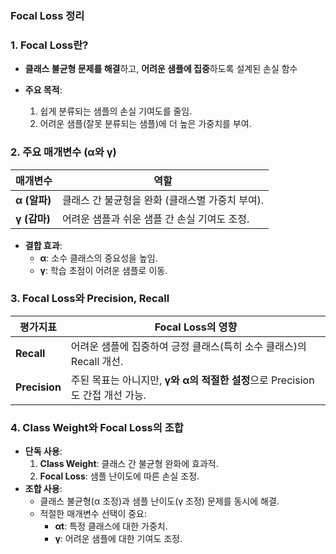 ### Focal Loss 정리

### **1. Focal Loss란?**

- **클래스 불균형 문제를 해결**하고, **어려운 샘플에 집중**하도록 설계된 손실 함수

- **주요 목적**:
    1. 쉽게 분류되는 샘플의 손실 기여도를 줄임.
    2. 어려운 샘플(잘못 분류되는 샘플)에 더 높은 가중치를 부여.

### **2. 주요 매개변수 (α와 γ)**

| **매개변수** | **역할** |
| --- | --- |
| **α (알파)** | 클래스 간 불균형을 완화 (클래스별 가중치 부여). |
| **γ (감마)** | 어려운 샘플과 쉬운 샘플 간 손실 기여도 조정. |
- **결합 효과**:
    - **α**: 소수 클래스의 중요성을 높임.
    - **γ**: 학습 초점이 어려운 샘플로 이동.

### **3. Focal Loss와 Precision, Recall**

| **평가지표** | **Focal Loss의 영향** |
| --- | --- |
| **Recall** | 어려운 샘플에 집중하여 긍정 클래스(특히 소수 클래스)의 Recall 개선. |
| **Precision** | 주된 목표는 아니지만, **γ와 α의 적절한 설정**으로 Precision도 간접 개선 가능. |

### **4. Class Weight와 Focal Loss의 조합**

- **단독 사용**:
    1. **Class Weight**: 클래스 간 불균형 완화에 효과적.
    2. **Focal Loss**: 샘플 난이도에 따른 손실 조정.
- **조합 사용**:
    - 클래스 불균형(α 조정)과 샘플 난이도(γ 조정) 문제를 동시에 해결.
    - 적절한 매개변수 선택이 중요:
        - **αt**: 특정 클래스에 대한 가중치.
        - **γ**: 어려운 샘플에 대한 기여도 조정.